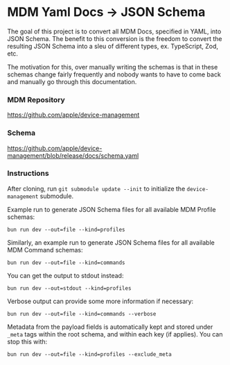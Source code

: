 # MDM Yaml Docs -> JSON Schema

The goal of this project is to convert all MDM Docs, specified in YAML, into
JSON Schema. The benefit to this conversion is the freedom to convert the
resulting JSON Schema into a sleu of different types, ex. TypeScript, Zod, etc.

The motivation for this, over manually writing the schemas is that in these schemas change fairly frequently and nobody wants to have to come back and manually go through this documentation.

### MDM Repository

https://github.com/apple/device-management

### Schema

https://github.com/apple/device-management/blob/release/docs/schema.yaml

### Instructions

After cloning, run `git submodule update --init` to initialize the `device-management` submodule.

Example run to generate JSON Schema files for all available MDM Profile schemas:

`bun run dev --out=file --kind=profiles`

Similarly, an example run to generate JSON Schema files for all available MDM Command schemas:

`bun run dev --out=file --kind=commands`

You can get the output to stdout instead:

`bun run dev --out=stdout --kind=profiles`

Verbose output can provide some more information if necessary:

`bun run dev --out=file --kind=commands --verbose`

Metadata from the payload fields is automatically kept and stored under `_meta`
tags within the root schema, and within each key (if applies). You can stop this with:

`bun run dev --out=file --kind=profiles --exclude_meta`
